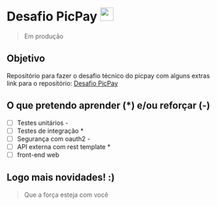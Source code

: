 # Desafio PicPay <img src="https://github.com/davimc/picpay/assets/18607432/07958acf-601e-4929-92f6-08910cdcb0dd" style="width:30px;"/>
> Em produção

## Objetivo
Repositório para fazer o desafio técnico do picpay com alguns extras  
link para o repositório: [Desafio PicPay](https://github.com/PicPay/picpay-desafio-backend)

## O que pretendo aprender (*) e/ou reforçar (-)
- [ ] Testes unitários -
- [ ] Testes de integração * 
- [ ] Segurança com oauth2 - 
- [ ] API externa com rest template *
- [ ] front-end web
## Logo mais novidades! :)
> Que a força esteja com você
